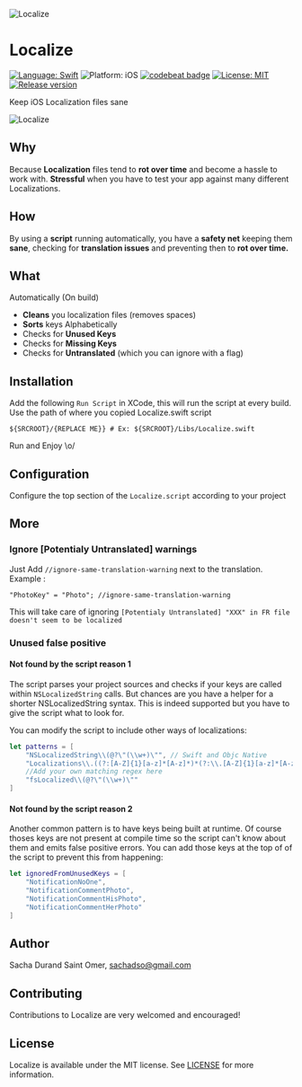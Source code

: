 ![Localize](https://raw.githubusercontent.com/s4cha/Localize/master/banner.png)

# Localize
[![Language: Swift](https://img.shields.io/badge/language-swift-f48041.svg?style=flat)](https://developer.apple.com/swift)
![Platform: iOS](https://img.shields.io/badge/platform-iOS-blue.svg?style=flat)
[![codebeat badge](https://codebeat.co/badges/158a502c-1e18-4239-8301-a7ff79160b60)](https://codebeat.co/projects/github-com-s4cha-localize)
[![License: MIT](http://img.shields.io/badge/license-MIT-lightgrey.svg?style=flat)](https://github.com/s4cha/Localize/blob/master/LICENSE)
[![Release version](https://img.shields.io/badge/release-0.1-blue.svg)]()

Keep iOS Localization files sane

![Localize](https://raw.githubusercontent.com/s4cha/Localize/master/xcodeScreenshot.png)


## Why
Because **Localization** files tend to **rot over time** and become a hassle to work with. **Stressful** when you have to test your app against many different Localizations.

## How
By using a **script** running automatically, you have a **safety net** keeping them **sane**, checking for **translation issues** and preventing then to **rot over time.**

## What

Automatically (On build)
  - **Cleans** you localization files (removes spaces)
  - **Sorts** keys Alphabetically
  - Checks for **Unused Keys**
  - Checks for **Missing Keys**
  - Checks for **Untranslated** (which you can ignore with a flag)

## Installation

Add the following `Run Script` in XCode, this will run the script at every build.
Use the path of where you copied Localize.swift script

```shell
${SRCROOT}/{REPLACE ME}} # Ex: ${SRCROOT}/Libs/Localize.swift
```
Run and Enjoy \o/

## Configuration
Configure the top section of the `Localize.script` according to your project

## More

### Ignore [Potentialy Untranslated] warnings
Just Add `//ignore-same-translation-warning` next to the translation.
Example :
```
"PhotoKey" = "Photo"; //ignore-same-translation-warning
```
This will take care of ignoring `[Potentialy Untranslated] "XXX" in FR file doesn't seem to be localized`

### Unused false positive

#### Not found by the script reason 1
The script parses your project sources and checks if your keys are called within `NSLocalizedString` calls.
But chances are you have a helper for a shorter NSLocalizedString syntax.
This is indeed supported but you have to give the script what to look for.

You can modify the script to include other ways of localizations:

```swift
let patterns = [
    "NSLocalizedString\\(@?\"(\\w+)\"", // Swift and Objc Native
    "Localizations\\.((?:[A-Z]{1}[a-z]*[A-z]*)*(?:\\.[A-Z]{1}[a-z]*[A-z]*)*)", // Laurine Calls
    //Add your own matching regex here
    "fsLocalized\\(@?\"(\\w+)\""
]
```

#### Not found by the script reason 2
Another common pattern is to have keys being built at runtime.
Of course thoses keys are not present at compile time so the script can't know about them and emits false positive errors.
You can add those keys at the top of of the script to prevent this from happening:

```swift
let ignoredFromUnusedKeys = [
    "NotificationNoOne",
    "NotificationCommentPhoto",
    "NotificationCommentHisPhoto",
    "NotificationCommentHerPhoto"
]
```

## Author

Sacha Durand Saint Omer, sachadso@gmail.com

## Contributing

Contributions to Localize are very welcomed and encouraged!

## License

Localize is available under the MIT license. See [LICENSE](https://github.com/s4cha/Localize/blob/master/LICENSE) for more information.
